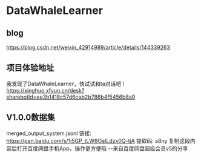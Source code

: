 # DataWhaleLearner

## blog
https://blog.csdn.net/weixin_42914989/article/details/144339263

## 项目体验地址
我发现了DataWhaleLearner，快试试和ta对话吧！https://xinghuo.xfyun.cn/desk?sharebotId=ee3b1418c57d6cab2b786b4f5456b8a9

## V1.0.0数据集
merged_output_system.jsonl
链接: https://pan.baidu.com/s/1i5GP_tLW8OaILdzx0Q-tjA 提取码: s8ny 复制这段内容后打开百度网盘手机App，操作更方便哦 
--来自百度网盘超级会员v5的分享